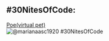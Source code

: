 ## #30NitesOfCode:
  [Poe(virtual pet)](https://www.codedex.io/@marianaasc1920/30-nites-of-code)  
  ![@marianaasc1920 #30NitesOfCode](https://www.codedex.io/api/petStatus?user=marianaasc1920)
